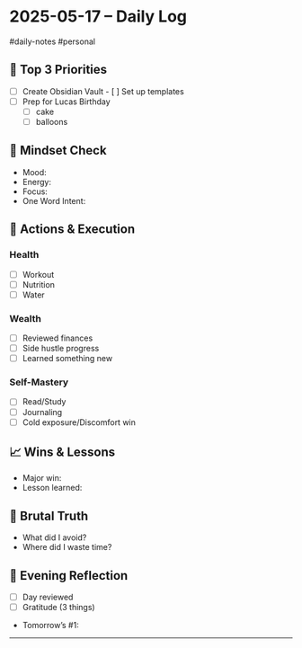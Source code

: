 # 2025-05-17 – Daily Log
#daily-notes #personal
## 🔁 Top 3 Priorities
- [ ] Create Obsidian Vault
		- [ ] Set up templates
- [ ] Prep for Lucas Birthday
	- [ ] cake
	- [ ] balloons

## 🧠 Mindset Check
- Mood: 
- Energy: 
- Focus: 
- One Word Intent:

## 💪 Actions & Execution
### Health
- [ ] Workout
- [ ] Nutrition
- [ ] Water

### Wealth
- [ ] Reviewed finances
- [ ] Side hustle progress
- [ ] Learned something new

### Self-Mastery
- [ ] Read/Study
- [ ] Journaling
- [ ] Cold exposure/Discomfort win

## 📈 Wins & Lessons
- Major win:
- Lesson learned:

## 🤬 Brutal Truth
- What did I avoid?
- Where did I waste time?

## 🧹 Evening Reflection
- [ ] Day reviewed
- [ ] Gratitude (3 things)
- Tomorrow’s #1:

---
